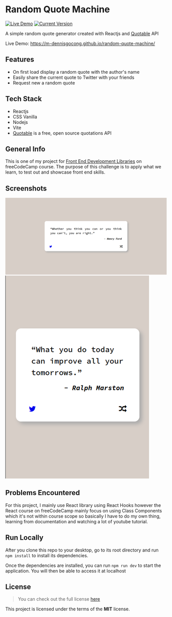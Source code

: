 # Random Quote Machine

[![Live Demo](https://img.shields.io/badge/demo-online-green.svg)](https://m-dennisgocong.github.io/random-quote-machine/) [![Current Version](https://img.shields.io/badge/version-1.0.0-green.svg)](https://github.com/m-dennisgocong/random-quote-machine)

A simple random quote generator created with Reactjs and [Quotable](https://github.com/lukePeavey/quotable) API

Live Demo: https://m-dennisgocong.github.io/random-quote-machine/

## Features

* On first load display a random quote with the author's name
* Easily share the current quote to Twitter with your friends  
* Request new a random quote

## Tech Stack

* Reactjs
* CSS Vanilla
* Nodejs
* Vite
* [Quotable](https://github.com/lukePeavey/quotable) is a free, open source quotations API

## General Info

This is one of my project for [Front End Development Libraries](https://www.freecodecamp.org/learn/front-end-development-libraries/front-end-development-libraries-projects/) on freeCodeCamp course. The purpose of this challenge is to apply what we learn, to test out and showcase front end skills.

## Screenshots
<img src = "./public/screenshot/random-quote-machine.png">
<img src = "./public/screenshot/random-quote-machine-mobile.png">

## Problems Encountered 

For this project, I mainly use React library using React Hooks however the React course on freeCodeCamp mainly focus on using Class Components which it's not within course scope so basically I have to do my own thing, learning from documentation and watching a lot of youtube tutorial. 
 
## Run Locally

After you clone this repo to your desktop, go to its root directory and run `npm install` to install its dependencies.

Once the dependencies are installed, you can run  `npm run dev` to start the application. You will then be able to access it at localhost

## License
>You can check out the full license [here](https://github.com/IgorAntun/node-chat/blob/master/LICENSE)

This project is licensed under the terms of the **MIT** license.
